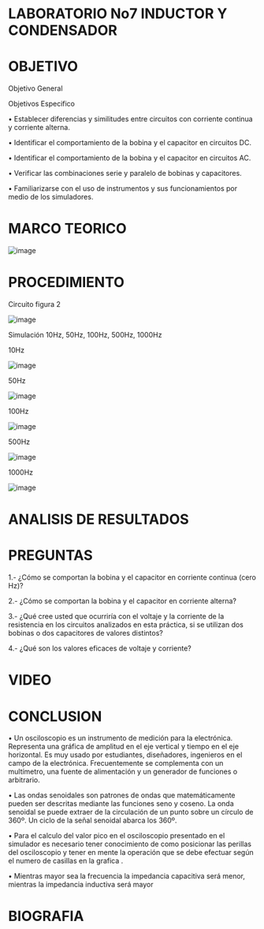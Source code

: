 
# LABORATORIO No7 INDUCTOR Y CONDENSADOR

# OBJETIVO 

Objetivo General

Objetivos Especifico

•	Establecer diferencias y similitudes entre circuitos con corriente continua y corriente alterna.

•	Identificar el comportamiento de la bobina y el capacitor en circuitos DC.

•	Identificar el comportamiento de la bobina y el capacitor en circuitos AC.

•	Verificar las combinaciones serie y paralelo de bobinas y capacitores.


•	Familiarizarse con el uso de instrumentos y sus funcionamientos por medio de los simuladores.



# MARCO TEORICO

![image](https://user-images.githubusercontent.com/84587118/131431648-6d0eebab-1ece-4603-918c-a864a1cea9e7.png)



# PROCEDIMIENTO 

Circuito figura 2

![image](https://user-images.githubusercontent.com/84412132/131518898-20da8bc4-bbfb-422e-a981-55f1fb23926c.png)

Simulación 10Hz, 50Hz, 100Hz, 500Hz, 1000Hz

10Hz

![image](https://user-images.githubusercontent.com/84412132/131519238-116fa7e6-71ec-45a7-88e0-55232bd9feb3.png)

50Hz

![image](https://user-images.githubusercontent.com/84412132/131519317-0b8c065c-98e1-4b3f-bf6f-351ac2f9a416.png)

100Hz

![image](https://user-images.githubusercontent.com/84412132/131519399-800b1c81-a720-4988-8cb6-ff7c94ab8aed.png)


500Hz

![image](https://user-images.githubusercontent.com/84412132/131519449-35d0910f-f2ef-4d2c-969d-087ff394237e.png)


1000Hz

![image](https://user-images.githubusercontent.com/84412132/131519540-c79daec1-cbd8-480f-a6dc-2f9e199f642e.png)



# ANALISIS DE RESULTADOS 

# PREGUNTAS 

1.- ¿Cómo se comportan la bobina y el capacitor en corriente continua (cero Hz)?



2.- ¿Cómo se comportan la bobina y el capacitor en corriente alterna?

3.- ¿Qué cree usted que ocurriría con el voltaje  y la corriente de la resistencia en los
circuitos analizados en esta práctica, si se utilizan dos bobinas o dos capacitores de valores
distintos?

4.- ¿Qué son los valores eficaces de voltaje y corriente?


# VIDEO



# CONCLUSION 

•	Un osciloscopio es un instrumento de medición para la electrónica. Representa una gráfica de amplitud en el eje vertical y tiempo en el eje horizontal. Es muy usado por estudiantes, diseñadores, ingenieros en el campo de la electrónica. Frecuentemente se complementa con un multímetro, una fuente de alimentación y un generador de funciones o arbitrario.

•	Las ondas senoidales son patrones de ondas que matemáticamente pueden ser descritas mediante las funciones seno y coseno. La onda senoidal se puede extraer de la circulación de un punto sobre un círculo de 360º. Un ciclo de la señal senoidal abarca los 360º.

•	Para el calculo del valor pico en el osciloscopio presentado en el simulador es necesario tener conocimiento de como posicionar las perillas del osciloscopio y tener en mente la operación que se debe efectuar según el numero de casillas en la grafica .

•	Mientras mayor sea la frecuencia la impedancia capacitiva será menor, mientras la impedancia inductiva será mayor 


# BIOGRAFIA





